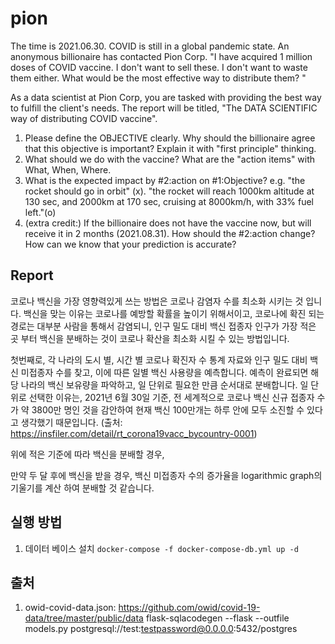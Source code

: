 # pion

The time is 2021.06.30. COVID is still in a global pandemic state.
An anonymous billionaire has contacted Pion Corp.
"I have acquired 1 million doses of COVID vaccine.
I don't want to sell these.
I don't want to waste them either.
What would be the most effective way to distribute them? "

As a data scientist at Pion Corp, you are tasked with providing the best way to fulfill the client's needs.
The report will be titled, "The DATA SCIENTIFIC way of distributing COVID vaccine".

1. Please define the OBJECTIVE clearly. Why should the billionaire agree that this objective is important? Explain it with "first principle" thinking.
2. What should we do with the vaccine? What are the "action items" with What, When, Where.
3. What is the expected impact by #2:action on #1:Objective? e.g. "the rocket should go in orbit" (x). "the rocket will reach 1000km altitude at 130 sec, and 2000km at 170 sec, cruising at 8000km/h, with 33% fuel left."(o)
4. (extra credit:) If the billionaire does not have the vaccine now, but will receive it in 2 months (2021.08.31). How should the #2:action change? How can we know that your prediction is accurate?


## Report
코로나 백신을 가장 영향력있게 쓰는 방법은 코로나 감염자 수를 최소화 시키는 것 입니다.
백신을 맞는 이유는 코로나를 예방할 확률을 높이기 위해서이고, 코로나에 확진 되는 경로는 대부분 사람을 통해서 감염되니, 인구 밀도 대비 백신 접종자 인구가 가장 적은 곳 부터 백신을 분배하는 것이 코로나 확산을 최소화 시킬 수 있는 방법입니다.

첫번째로, 각 나라의 도시 별, 시간 별 코로나 확진자 수 통계 자료와 인구 밀도 대비 백신 미접종자 수를 찾고, 이에 따른 일별 백신 사용량을 예측합니다.
예측이 완료되면 해당 나라의 백신 보유량을 파악하고, 일 단위로 필요한 만큼 순서대로 분배합니다.
일 단위로 선택한 이유는, 2021년 6월 30일 기준, 전 세계적으로 코로나 백신 신규 접종자 수가 약 3800만 명인 것을 감안하여 현재 백신 100만개는 하루 안에 모두 소진할 수 있다고 생각했기 때문입니다. (출처: https://insfiler.com/detail/rt_corona19vacc_bycountry-0001)

위에 적은 기준에 따라 백신을 분배할 경우, 

만약 두 달 후에 백신을 받을 경우, 백신 미접종자 수의 증가율을 logarithmic graph의 기울기를 계산 하여 분배할 것 같습니다.


## 실행 방법
1. 데이터 베이스 설치
`docker-compose -f docker-compose-db.yml up -d`

## 출처
1. owid-covid-data.json: https://github.com/owid/covid-19-data/tree/master/public/data
flask-sqlacodegen --flask --outfile models.py postgresql://test:testpassword@0.0.0.0:5432/postgres